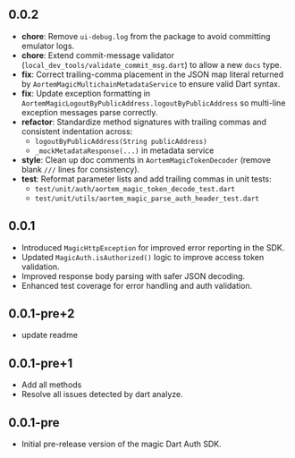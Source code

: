 ## 0.0.2

- **chore**: Remove `ui-debug.log` from the package to avoid committing emulator logs.
- **chore**: Extend commit-message validator (`local_dev_tools/validate_commit_msg.dart`) to allow a new `docs` type.  
- **fix**: Correct trailing-comma placement in the JSON map literal returned by `AortemMagicMultichainMetadataService` to ensure valid Dart syntax.  
- **fix**: Update exception formatting in `AortemMagicLogoutByPublicAddress.logoutByPublicAddress` so multi-line exception messages parse correctly.  
- **refactor**: Standardize method signatures with trailing commas and consistent indentation across:
  - `logoutByPublicAddress(String publicAddress)`  
  - `_mockMetadataResponse(...)` in metadata service  
- **style**: Clean up doc comments in `AortemMagicTokenDecoder` (remove blank `///` lines for consistency).  
- **test**: Reformat parameter lists and add trailing commas in unit tests:
  - `test/unit/auth/aortem_magic_token_decode_test.dart`  
  - `test/unit/utils/aortem_magic_parse_auth_header_test.dart`  

## 0.0.1

- Introduced `MagicHttpException` for improved error reporting in the SDK.
- Updated `MagicAuth.isAuthorized()` logic to improve access token validation.
- Improved response body parsing with safer JSON decoding.
- Enhanced test coverage for error handling and auth validation.

## 0.0.1-pre+2

- update readme

## 0.0.1-pre+1

- Add all methods
- Resolve all issues detected by dart analyze.

## 0.0.1-pre

- Initial pre-release version of the magic Dart Auth SDK.
